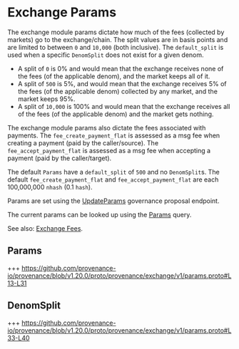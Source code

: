 # Exchange Params

The exchange module params dictate how much of the fees (collected by markets) go to the exchange/chain.
The split values are in basis points and are limited to between `0` and `10,000` (both inclusive).
The `default_split` is used when a specific `DenomSplit` does not exist for a given denom.

* A split of `0` is 0% and would mean that the exchange receives none of the fees (of the applicable denom), and the market keeps all of it.
* A split of `500` is 5%, and would mean that the exchange receives 5% of the fees (of the applicable denom) collected by any market, and the market keeps 95%.
* A split of `10,000` is 100% and would mean that the exchange receives all of the fees (of the applicable denom) and the market gets nothing.

The exchange module params also dictate the fees associated with payments.
The `fee_create_payment_flat` is assessed as a msg fee when creating a payment (paid by the caller/source).
The `fee_accept_payment_flat` is assessed as a msg fee when accepting a payment (paid by the caller/target).

The default `Params` have a `default_split` of `500` and no `DenomSplit`s.
The default `fee_create_payment_flat` and `fee_accept_payment_flat` are each 100,000,000 `nhash` (0.1 `hash`).

Params are set using the [UpdateParams](03_messages.md#updateparams) governance proposal endpoint.

The current params can be looked up using the [Params](05_queries.md#params) query.

See also: [Exchange Fees](01_concepts.md#exchange-fees).

## Params

+++ https://github.com/provenance-io/provenance/blob/v1.20.0/proto/provenance/exchange/v1/params.proto#L13-L31

## DenomSplit

+++ https://github.com/provenance-io/provenance/blob/v1.20.0/proto/provenance/exchange/v1/params.proto#L33-L40
